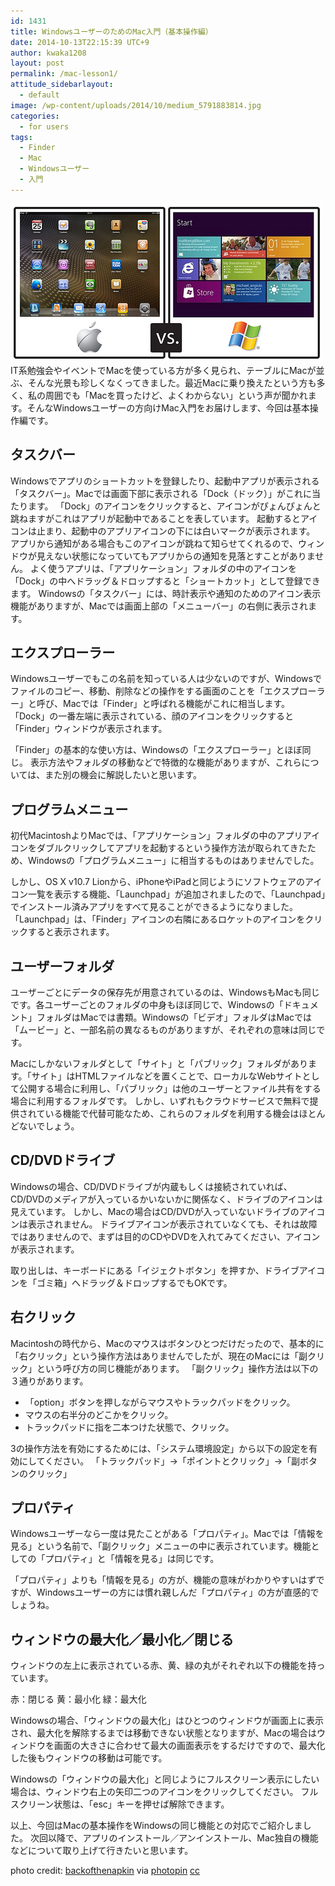 ```yaml
---
id: 1431
title: WindowsユーザーのためのMac入門（基本操作編）
date: 2014-10-13T22:15:39 UTC+9
author: kwaka1208
layout: post
permalink: /mac-lesson1/
attitude_sidebarlayout:
  - default
image: /wp-content/uploads/2014/10/medium_5791883814.jpg
categories:
  - for users
tags:
  - Finder
  - Mac
  - Windowsユーザー
  - 入門
---
```

![Apple_vs_Windows](/assets/images/2014/10/medium_5791883814.jpg)
IT系勉強会やイベントでMacを使っている方が多く見られ、テーブルにMacが並ぶ、そんな光景も珍しくなくってきました。最近Macに乗り換えたという方も多く、私の周囲でも「Macを買ったけど、よくわからない」という声が聞かれます。そんなWindowsユーザーの方向けMac入門をお届けします、今回は基本操作編です。


## タスクバー
<p>Windowsでアプリのショートカットを登録したり、起動中アプリが表示される「タスクバー」。Macでは画面下部に表示される「Dock（ドック）」がこれに当たります。
「Dock」のアイコンをクリックすると、アイコンがぴょんぴょんと跳ねますがこれはアプリが起動中であることを表しています。
起動するとアイコンは止まり、起動中のアプリアイコンの下には白いマークが表示されます。
アプリから通知がある場合もこのアイコンが跳ねて知らせてくれるので、ウィンドウが見えない状態になっていてもアプリからの通知を見落とすことがありません。
よく使うアプリは、「アプリケーション」フォルダの中のアイコンを「Dock」の中へドラッグ＆ドロップすると「ショートカット」として登録できます。
Windowsの「タスクバー」には、時計表示や通知のためのアイコン表示機能がありますが、Macでは画面上部の「メニューバー」の右側に表示されます。
</p>

## エクスプローラー
<p>
Windowsユーザーでもこの名前を知っている人は少ないのですが、Windowsでファイルのコピー、移動、削除などの操作をする画面のことを「エクスプローラー」と呼び、Macでは「Finder」と呼ばれる機能がこれに相当します。
「Dock」の一番左端に表示されている、顔のアイコンをクリックすると「Finder」ウィンドウが表示されます。

「Finder」の基本的な使い方は、Windowsの「エクスプローラー」とほぼ同じ。
表示方法やフォルダの移動などで特徴的な機能がありますが、これらについては、また別の機会に解説したいと思います。
</p>

## プログラムメニュー
<p>
初代MacintoshよりMacでは、「アプリケーション」フォルダの中のアプリアイコンをダブルクリックしてアプリを起動するという操作方法が取られてきたため、Windowsの「プログラムメニュー」に相当するものはありませんでした。

しかし、OS X v10.7 Lionから、iPhoneやiPadと同じようにソフトウェアのアイコン一覧を表示する機能、「Launchpad」が追加されましたので、「Launchpad」でインストール済みアプリをすべて見ることができるようになりました。
「Launchpad」は、「Finder」アイコンの右隣にあるロケットのアイコンをクリックすると表示されます。
</p>

## ユーザーフォルダ
<p>
ユーザーごとにデータの保存先が用意されているのは、WindowsもMacも同じです。各ユーザーごとのフォルダの中身もほぼ同じで、Windowsの「ドキュメント」フォルダはMacでは書類。Windowsの「ビデオ」フォルダはMacでは「ムービー」と、一部名前の異なるものがありますが、それぞれの意味は同じです。

Macにしかないフォルダとして「サイト」と「パブリック」フォルダがあります。「サイト」はHTMLファイルなどを置くことで、ローカルなWebサイトとして公開する場合に利用し、「パブリック」は他のユーザーとファイル共有をする場合に利用するフォルダです。
しかし、いずれもクラウドサービスで無料で提供されている機能で代替可能なため、これらのフォルダを利用する機会はほとんどないでしょう。
</p>

## CD/DVDドライブ
<p>
Windowsの場合、CD/DVDドライブが内蔵もしくは接続されていれば、CD/DVDのメディアが入っているかいないかに関係なく、ドライブのアイコンは見えています。
しかし、Macの場合はCD/DVDが入っていないドライブのアイコンは表示されません。
ドライブアイコンが表示されていなくても、それは故障ではありませんので、まずは目的のCDやDVDを入れてみてください、アイコンが表示されます。

取り出しは、キーボードにある「イジェクトボタン」を押すか、ドライブアイコンを「ゴミ箱」へドラッグ＆ドロップするでもOKです。
</p>

## 右クリック
<p>
Macintoshの時代から、Macのマウスはボタンひとつだけだったので、基本的に「右クリック」という操作方法はありませんでしたが、現在のMacには「副クリック」という呼び方の同じ機能があります。
「副クリック」操作方法は以下の３通りがあります。</p>

- 「option」ボタンを押しながらマウスやトラックパッドをクリック。
- マウスの右半分のどこかをクリック。
- トラックパッドに指を二本つけた状態で、クリック。

<p>
3の操作方法を有効にするためには、「システム環境設定」から以下の設定を有効にしてください。
「トラックパッド」→「ポイントとクリック」→「副ボタンのクリック」
</p>

## プロパティ
<p>
Windowsユーザーなら一度は見たことがある「プロパティ」。Macでは「情報を見る」という名前で、「副クリック」メニューの中に表示されています。機能としての「プロパティ」と「情報を見る」は同じです。

「プロパティ」よりも「情報を見る」の方が、機能の意味がわかりやすいはずですが、Windowsユーザーの方には慣れ親しんだ「プロパティ」の方が直感的でしょうね。
</p>

## ウィンドウの最大化／最小化／閉じる
<p>
ウィンドウの左上に表示されている赤、黄、緑の丸がそれぞれ以下の機能を持っています。

赤：閉じる
黄：最小化
緑：最大化

Windowsの場合、「ウィンドウの最大化」はひとつのウィンドウが画面上に表示され、最大化を解除するまでは移動できない状態となりますが、Macの場合はウィンドウを画面の大きさに合わせて最大の画面表示をするだけですので、最大化した後もウィンドウの移動は可能です。

Windowsの「ウィンドウの最大化」と同じようにフルスクリーン表示にしたい場合は、ウィンドウ右上の矢印二つのアイコンをクリックしてください。
フルスクリーン状態は、「esc」キーを押せば解除できます。

以上、今回はMacの基本操作をWindowsの同じ機能との対応でご紹介しました。
次回以降で、アプリのインストール／アンインストール、Mac独自の機能などについて取り上げて行きたいと思います。
</p>

photo credit: [backofthenapkin](https://www.flickr.com/photos/buckaroobay/5791883814/) via [photopin](http://photopin.com) [cc](http://creativecommons.org/licenses/by-sa/2.0/)